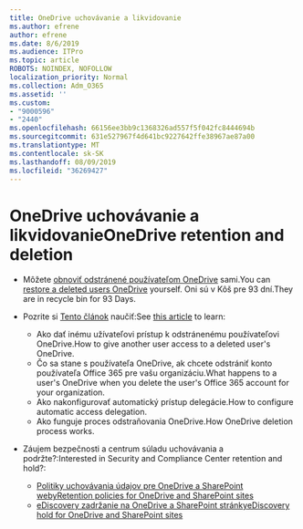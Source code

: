 ```yaml
---
title: OneDrive uchovávanie a likvidovanie
ms.author: efrene
author: efrene
ms.date: 8/6/2019
ms.audience: ITPro
ms.topic: article
ROBOTS: NOINDEX, NOFOLLOW
localization_priority: Normal
ms.collection: Adm_O365
ms.assetid: ''
ms.custom:
- "9000596"
- "2440"
ms.openlocfilehash: 66156ee3bb9c1368326ad557f5f042fc8444694b
ms.sourcegitcommit: 631e527967f4d641bc9227642ffe38967ae87a00
ms.translationtype: MT
ms.contentlocale: sk-SK
ms.lasthandoff: 08/09/2019
ms.locfileid: "36269427"
---
```

# <a name="onedrive-retention-and-deletion"></a><span data-ttu-id="7a34e-102">OneDrive uchovávanie a likvidovanie</span><span class="sxs-lookup"><span data-stu-id="7a34e-102">OneDrive retention and deletion</span></span>

- <span data-ttu-id="7a34e-103">Môžete [obnoviť odstránené používateľom OneDrive](https://docs.microsoft.com/onedrive/restore-deleted-onedrive) sami.</span><span class="sxs-lookup"><span data-stu-id="7a34e-103">You can [restore a deleted users OneDrive](https://docs.microsoft.com/onedrive/restore-deleted-onedrive) yourself.</span></span> <span data-ttu-id="7a34e-104">Oni sú v Kôš pre 93 dní.</span><span class="sxs-lookup"><span data-stu-id="7a34e-104">They are in recycle bin for 93 Days.</span></span> 

- <span data-ttu-id="7a34e-105">Pozrite si [Tento článok](https://docs.microsoft.com/onedrive/restore-deleted-onedrive) naučiť:</span><span class="sxs-lookup"><span data-stu-id="7a34e-105">See [this article](https://docs.microsoft.com/onedrive/restore-deleted-onedrive) to learn:</span></span>
    - <span data-ttu-id="7a34e-106">Ako dať inému užívateľovi prístup k odstránenému používateľovi OneDrive.</span><span class="sxs-lookup"><span data-stu-id="7a34e-106">How to give another user access to a deleted user's OneDrive.</span></span>
    - <span data-ttu-id="7a34e-107">Čo sa stane s používateľa OneDrive, ak chcete odstrániť konto používateľa Office 365 pre vašu organizáciu.</span><span class="sxs-lookup"><span data-stu-id="7a34e-107">What happens to a user's OneDrive when you delete the user's Office 365 account for your organization.</span></span>
    - <span data-ttu-id="7a34e-108">Ako nakonfigurovať automatický prístup delegácie.</span><span class="sxs-lookup"><span data-stu-id="7a34e-108">How to configure automatic access delegation.</span></span>
    - <span data-ttu-id="7a34e-109">Ako funguje proces odstraňovania OneDrive.</span><span class="sxs-lookup"><span data-stu-id="7a34e-109">How OneDrive deletion process works.</span></span>

- <span data-ttu-id="7a34e-110">Záujem bezpečnosti a centrum súladu uchovávania a podržte?:</span><span class="sxs-lookup"><span data-stu-id="7a34e-110">Interested in Security and Compliance Center retention and hold?:</span></span>
    - [<span data-ttu-id="7a34e-111">Politiky uchovávania údajov pre OneDrive a SharePoint weby</span><span class="sxs-lookup"><span data-stu-id="7a34e-111">Retention policies for OneDrive and SharePoint sites</span></span>](https://docs.microsoft.com/office365/securitycompliance/retention-policies?redirectSourcePath=%252farticle%252f5e377752-700d-4870-9b6d-12bfc12d2423#content-in-onedrive-accounts-and-sharepoint-sites)
    - [<span data-ttu-id="7a34e-112">eDiscovery zadržanie na OneDrive a SharePoint stránky</span><span class="sxs-lookup"><span data-stu-id="7a34e-112">eDiscovery hold for OneDrive and SharePoint sites</span></span>](https://docs.microsoft.com/office365/securitycompliance/ediscovery-cases#step-4-place-content-locations-on-hold)




